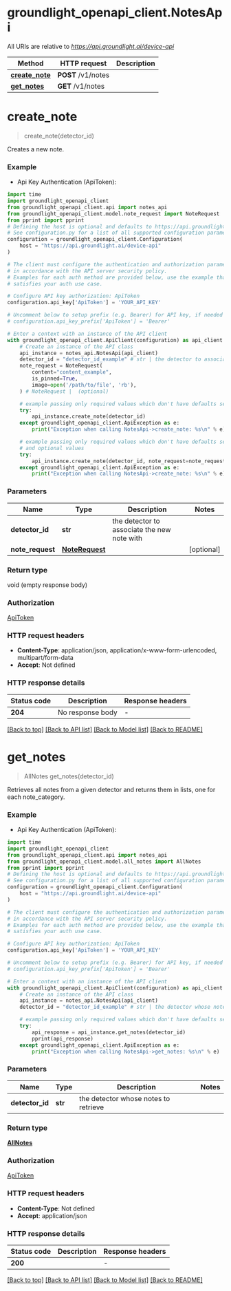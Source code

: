 # groundlight_openapi_client.NotesApi

All URIs are relative to *https://api.groundlight.ai/device-api*

Method | HTTP request | Description
------------- | ------------- | -------------
[**create_note**](NotesApi.md#create_note) | **POST** /v1/notes | 
[**get_notes**](NotesApi.md#get_notes) | **GET** /v1/notes | 


# **create_note**
> create_note(detector_id)



Creates a new note.

### Example

* Api Key Authentication (ApiToken):

```python
import time
import groundlight_openapi_client
from groundlight_openapi_client.api import notes_api
from groundlight_openapi_client.model.note_request import NoteRequest
from pprint import pprint
# Defining the host is optional and defaults to https://api.groundlight.ai/device-api
# See configuration.py for a list of all supported configuration parameters.
configuration = groundlight_openapi_client.Configuration(
    host = "https://api.groundlight.ai/device-api"
)

# The client must configure the authentication and authorization parameters
# in accordance with the API server security policy.
# Examples for each auth method are provided below, use the example that
# satisfies your auth use case.

# Configure API key authorization: ApiToken
configuration.api_key['ApiToken'] = 'YOUR_API_KEY'

# Uncomment below to setup prefix (e.g. Bearer) for API key, if needed
# configuration.api_key_prefix['ApiToken'] = 'Bearer'

# Enter a context with an instance of the API client
with groundlight_openapi_client.ApiClient(configuration) as api_client:
    # Create an instance of the API class
    api_instance = notes_api.NotesApi(api_client)
    detector_id = "detector_id_example" # str | the detector to associate the new note with
    note_request = NoteRequest(
        content="content_example",
        is_pinned=True,
        image=open('/path/to/file', 'rb'),
    ) # NoteRequest |  (optional)

    # example passing only required values which don't have defaults set
    try:
        api_instance.create_note(detector_id)
    except groundlight_openapi_client.ApiException as e:
        print("Exception when calling NotesApi->create_note: %s\n" % e)

    # example passing only required values which don't have defaults set
    # and optional values
    try:
        api_instance.create_note(detector_id, note_request=note_request)
    except groundlight_openapi_client.ApiException as e:
        print("Exception when calling NotesApi->create_note: %s\n" % e)
```


### Parameters

Name | Type | Description  | Notes
------------- | ------------- | ------------- | -------------
 **detector_id** | **str**| the detector to associate the new note with |
 **note_request** | [**NoteRequest**](NoteRequest.md)|  | [optional]

### Return type

void (empty response body)

### Authorization

[ApiToken](../README.md#ApiToken)

### HTTP request headers

 - **Content-Type**: application/json, application/x-www-form-urlencoded, multipart/form-data
 - **Accept**: Not defined


### HTTP response details

| Status code | Description | Response headers |
|-------------|-------------|------------------|
**204** | No response body |  -  |

[[Back to top]](#) [[Back to API list]](../README.md#documentation-for-api-endpoints) [[Back to Model list]](../README.md#documentation-for-models) [[Back to README]](../README.md)

# **get_notes**
> AllNotes get_notes(detector_id)



Retrieves all notes from a given detector and returns them in lists, one for each note_category.

### Example

* Api Key Authentication (ApiToken):

```python
import time
import groundlight_openapi_client
from groundlight_openapi_client.api import notes_api
from groundlight_openapi_client.model.all_notes import AllNotes
from pprint import pprint
# Defining the host is optional and defaults to https://api.groundlight.ai/device-api
# See configuration.py for a list of all supported configuration parameters.
configuration = groundlight_openapi_client.Configuration(
    host = "https://api.groundlight.ai/device-api"
)

# The client must configure the authentication and authorization parameters
# in accordance with the API server security policy.
# Examples for each auth method are provided below, use the example that
# satisfies your auth use case.

# Configure API key authorization: ApiToken
configuration.api_key['ApiToken'] = 'YOUR_API_KEY'

# Uncomment below to setup prefix (e.g. Bearer) for API key, if needed
# configuration.api_key_prefix['ApiToken'] = 'Bearer'

# Enter a context with an instance of the API client
with groundlight_openapi_client.ApiClient(configuration) as api_client:
    # Create an instance of the API class
    api_instance = notes_api.NotesApi(api_client)
    detector_id = "detector_id_example" # str | the detector whose notes to retrieve

    # example passing only required values which don't have defaults set
    try:
        api_response = api_instance.get_notes(detector_id)
        pprint(api_response)
    except groundlight_openapi_client.ApiException as e:
        print("Exception when calling NotesApi->get_notes: %s\n" % e)
```


### Parameters

Name | Type | Description  | Notes
------------- | ------------- | ------------- | -------------
 **detector_id** | **str**| the detector whose notes to retrieve |

### Return type

[**AllNotes**](AllNotes.md)

### Authorization

[ApiToken](../README.md#ApiToken)

### HTTP request headers

 - **Content-Type**: Not defined
 - **Accept**: application/json


### HTTP response details

| Status code | Description | Response headers |
|-------------|-------------|------------------|
**200** |  |  -  |

[[Back to top]](#) [[Back to API list]](../README.md#documentation-for-api-endpoints) [[Back to Model list]](../README.md#documentation-for-models) [[Back to README]](../README.md)

